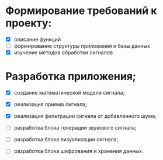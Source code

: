 # Формирование требований к проекту:
- [x] описание функций
- [ ] формирование структуры приложения и базы данных
- [x] изучение методов обработки сигналов
# Разработка приложения;
- [x] создание математической модели сигнала;
- [x] реализация приема сигнала;
- [x] реализация фильтрации сигнала от добавленного шума;
- [ ] разработка блока генерации звукового сигнала;
- [ ] разработка блока визуализации сигнала;
- [ ] разработка блока шифрования и хранения данных.

